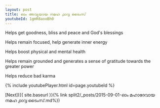 ```yaml
---
layout: post
title: ഓം അവ്യയായ നമഹ ൧൦൮ ടൈംസ്
youtubeId: 1gmR8aooBh0
---
```

 
 
Helps get goodness, bliss and peace and God's blessings
 
Helps remain focused, help generate inner energy 
 
Helps boost physical and mental health 
 
Helps remain grounded and generates a sense of gratitude towards the greater power 
 
Helps reduce bad karma
 
 
 
 


{% include youtubePlayer.html id=page.youtubeId %}
 
[Next]({{ site.baseurl }}{% link  split2/_posts/2015-09-01-ഓം മഹാദേവായ നമഹ ൧൦൮ ടൈംസ്.md%})
 
